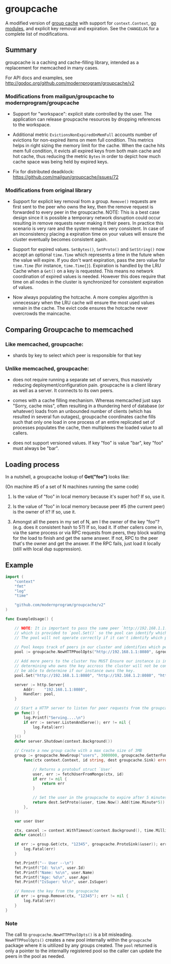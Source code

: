 # groupcache

A modified version of [group cache](https://github.com/golang/groupcache) with
support for `context.Context`, [go modules](https://github.com/golang/go/wiki/Modules),
and explicit key removal and expiration. See the `CHANGELOG` for a complete list of 
modifications.

## Summary

groupcache is a caching and cache-filling library, intended as a
replacement for memcached in many cases.

For API docs and examples, see http://godoc.org/github.com/modernprogram/groupcache/v2

### Modifications from mailgun/groupcache to modernprogram/groupcache

* Support for "workspace": explicit state controlled by the user. The
  application can release groupcache resources by dropping references
  to the workspace.

* Additional metric `EvictionsNonExpiredOnMemFull` accounts number of evictions
  for non-expired items on mem full condition. This metrics helps in right
  sizing the memory limit for the cache. When the cache hits mem full condition,
  it evicts all expired keys from both main cache and hot cache, thus
  reducing the metric `Bytes` in order to depict how much cache space was
  being held by expired keys.

* Fix for distributed deadklock: https://github.com/mailgun/groupcache/issues/72
   
### Modifications from original library

* Support for explicit key removal from a group. `Remove()` requests are 
  first sent to the peer who owns the key, then the remove request is 
  forwarded to every peer in the groupcache. NOTE: This is a best case design
  since it is possible a temporary network disruption could occur resulting
  in remove requests never making it their peers. In practice this scenario
  is very rare and the system remains very consistent. In case of an
  inconsistency placing a expiration time on your values will ensure the 
  cluster eventually becomes consistent again.

* Support for expired values. `SetBytes()`, `SetProto()` and `SetString()` now
  accept an optional `time.Time` which represents a time in the future when the
  value will expire. If you don't want expiration, pass the zero value for
  `time.Time` (for instance, `time.Time{}`). Expiration is handled by the LRU Cache
  when a `Get()` on a key is requested. This means no network coordination of
  expired values is needed. However this does require that time on all nodes in the
  cluster is synchronized for consistent expiration of values.

* Now always populating the hotcache. A more complex algorithm is unnecessary
  when the LRU cache will ensure the most used values remain in the cache. The
  evict code ensures the hotcache never overcrowds the maincache.

## Comparing Groupcache to memcached

### **Like memcached**, groupcache:

 * shards by key to select which peer is responsible for that key

### **Unlike memcached**, groupcache:

 * does not require running a separate set of servers, thus massively
   reducing deployment/configuration pain.  groupcache is a client
   library as well as a server.  It connects to its own peers.

 * comes with a cache filling mechanism.  Whereas memcached just says
   "Sorry, cache miss", often resulting in a thundering herd of
   database (or whatever) loads from an unbounded number of clients
   (which has resulted in several fun outages), groupcache coordinates
   cache fills such that only one load in one process of an entire
   replicated set of processes populates the cache, then multiplexes
   the loaded value to all callers.

 * does not support versioned values.  If key "foo" is value "bar",
   key "foo" must always be "bar".

## Loading process

In a nutshell, a groupcache lookup of **Get("foo")** looks like:

(On machine #5 of a set of N machines running the same code)

 1. Is the value of "foo" in local memory because it's super hot?  If so, use it.

 2. Is the value of "foo" in local memory because peer #5 (the current
    peer) is the owner of it?  If so, use it.

 3. Amongst all the peers in my set of N, am I the owner of the key
    "foo"?  (e.g. does it consistent hash to 5?)  If so, load it.  If
    other callers come in, via the same process or via RPC requests
    from peers, they block waiting for the load to finish and get the
    same answer.  If not, RPC to the peer that's the owner and get
    the answer.  If the RPC fails, just load it locally (still with
    local dup suppression).

## Example

```go
import (
    "context"
    "fmt"
    "log"
    "time"

    "github.com/modernprogram/groupcache/v2"
)

func ExampleUsage() {

    // NOTE: It is important to pass the same peer `http://192.168.1.1:8080` to `NewHTTPPoolOpts`
    // which is provided to `pool.Set()` so the pool can identify which of the peers is our instance.
    // The pool will not operate correctly if it can't identify which peer is our instance.
    
    // Pool keeps track of peers in our cluster and identifies which peer owns a key.
    pool := groupcache.NewHTTPPoolOpts("http://192.168.1.1:8080", &groupcache.HTTPPoolOptions{})

    // Add more peers to the cluster You MUST Ensure our instance is included in this list else
    // determining who owns the key accross the cluster will not be consistent, and the pool won't
    // be able to determine if our instance owns the key.
    pool.Set("http://192.168.1.1:8080", "http://192.168.1.2:8080", "http://192.168.1.3:8080")

    server := http.Server{
        Addr:    "192.168.1.1:8080",
        Handler: pool,
    }

    // Start a HTTP server to listen for peer requests from the groupcache
    go func() {
        log.Printf("Serving....\n")
        if err := server.ListenAndServe(); err != nil {
            log.Fatal(err)
        }
    }()
    defer server.Shutdown(context.Background())

    // Create a new group cache with a max cache size of 3MB
    group := groupcache.NewGroup("users", 3000000, groupcache.GetterFunc(
        func(ctx context.Context, id string, dest groupcache.Sink) error {

            // Returns a protobuf struct `User`
            user, err := fetchUserFromMongo(ctx, id)
            if err != nil {
                return err
            }

            // Set the user in the groupcache to expire after 5 minutes
            return dest.SetProto(&user, time.Now().Add(time.Minute*5))
        },
    ))

    var user User

    ctx, cancel := context.WithTimeout(context.Background(), time.Millisecond*500)
    defer cancel()

    if err := group.Get(ctx, "12345", groupcache.ProtoSink(&user)); err != nil {
        log.Fatal(err)
    }

    fmt.Printf("-- User --\n")
    fmt.Printf("Id: %s\n", user.Id)
    fmt.Printf("Name: %s\n", user.Name)
    fmt.Printf("Age: %d\n", user.Age)
    fmt.Printf("IsSuper: %t\n", user.IsSuper)

    // Remove the key from the groupcache
    if err := group.Remove(ctx, "12345"); err != nil {
        log.Fatal(err)
    }
}

```
### Note
The call to `groupcache.NewHTTPPoolOpts()` is a bit misleading. `NewHTTPPoolOpts()` creates a new pool internally within the `groupcache` package where it is uitilized by any groups created. The `pool` returned is only a pointer to the internallly registered pool so the caller can update the peers in the pool as needed.
